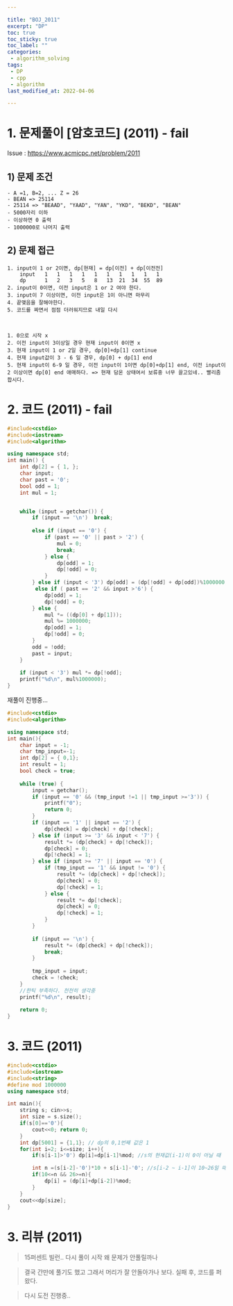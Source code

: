 ```yaml
---

title: "BOJ_2011"  
excerpt: "DP"  
toc: true  
toc_sticky: true  
toc_label: ""  
categories:  
 - algorithm_solving  
tags:  
 - DP  
 - cpp  
 - algorithm
last_modified_at: 2022-04-06

---
```


# 1. 문제풀이 [암호코드] (2011) - fail
Issue : <https://www.acmicpc.net/problem/2011>
## 1) 문제 조건
	- A =1, B=2, ... Z = 26
	- BEAN => 25114
	- 25114 => "BEAAD", "YAAD", "YAN", "YKD", "BEKD", "BEAN" 
	- 5000자리 이하
	- 이상하면 0 출력
	- 1000000로 나머지 출력

## 2)  문제 접근
	1. input이 1 or 2이면, dp[현재] = dp[이전] + dp[이전전]
		input	1	1	1	1	1	1	1	1	1	1	
		dp		1	2	3	5	8	13	21	34	55	89
	2. input이 0이면, 이전 input은 1 or 2 여야 한다.
	3. input이 7 이상이면, 이전 input은 1이 아니면 마무리
	4. 끝맺음을 잘해야한다.
	5. 코드를 짜면서 점점 더러워지므로 내일 다시



	1. 0으로 시작 x
	2. 이전 input이 3이상일 경우 현재 input이 0이면 x
	3. 현재 input이 1 or 2일 경우, dp[0]+dp[1] continue
	4. 현재 input값이 3 - 6 일 경우, dp[0] + dp[1] end
	5. 현재 input이 6-9 일 경우, 이전 input이 1이면 dp[0]+dp[1] end, 이전 input이 2 이상이면 dp[0] end 애매하다. => 현재 담온 상태여서 보류중 너무 끌고있네.. 빨리좀 합시다.

# 2. 코드  (2011) - fail

```cpp
#include<cstdio>
#include<iostream>
#include<algorithm>

using namespace std;
int main() {
	int dp[2] = { 1, };
	char input;
	char past = '0';
	bool odd = 1;
	int mul = 1;


	while (input = getchar()) {
		if (input == '\n') 	break;
		
		else if (input == '0') {
			if (past == '0' || past > '2') {
				mul = 0;
				break;
			} else {
				dp[odd] = 1;
				dp[!odd] = 0;
			}
		} else if (input < '3')	dp[odd] = (dp[!odd] + dp[odd])%1000000;
		 else if ( past == '2' && input >'6') {
			dp[odd] = 1;
			dp[!odd] = 0;
		} else {
			mul *= ((dp[0] + dp[1]));
			mul %= 1000000;
			dp[odd] = 1;
			dp[!odd] = 0;
		}
		odd = !odd;
		past = input;
	}
	
	if (input < '3') mul *= dp[!odd];
	printf("%d\n", mul%1000000);
}

```
재풀이 진행중...
```cpp
#include<cstdio>
#include<algorithm>

using namespace std;
int main(){
	char input = -1;
	char tmp_input=-1;
	int dp[2] = { 0,1};
	int result = 1;
	bool check = true;
	
	while (true) {
		input = getchar();
		if (input == '0' && (tmp_input !=1 || tmp_input >='3')) {
			printf("0");
			return 0;
		} 
		if (input == '1' || input == '2') {
			dp[check] = dp[check] + dp[!check];
		} else if (input >= '3' && input < '7') {
			result *= (dp[check] + dp[!check]);
			dp[check] = 0;
			dp[!check] = 1;
		} else if (input >= '7' || input == '0') {
			if (tmp_input == '1' && input != '0') {
				result *= (dp[check] + dp[!check]);
				dp[check] = 0;
				dp[!check] = 1;
			} else {
				result *= dp[!check];
				dp[check] = 0;
				dp[!check] = 1;
			}
		}
		
		if (input == '\n') {
			result *= (dp[check] + dp[!check]);
			break;
		}
		
		tmp_input = input;
		check = !check;
	}
	//한틱 부족하다. 천천히 생각중
	printf("%d\n", result);
	
	return 0;
}


```
# 3. 코드  (2011)

```cpp
#include<cstdio>
#include<iostream>
#include<string>
#define mod 1000000
using namespace std;

int main(){
	string s; cin>>s;
	int size = s.size();
	if(s[0]=='0'){
		cout<<0; return 0;
	}
	int dp[5001] = {1,1}; // dp의 0,1번째 값은 1
	for(int i=2; i<=size; i++){
		if(s[i-1]>'0') dp[i]=dp[i-1]%mod; //s의 현재값(i-1)이 0이 아닐 때

		int n =(s[i-2]-'0')*10 + s[i-1]-'0'; //s[i-2 ~ i-1]이 10~26일 때
		if(10<=n && 26>=n){
			dp[i] = (dp[i]+dp[i-2])%mod;
		}
	}
	cout<<dp[size];
}

```
# 3. 리뷰 (2011)

>	15퍼센트 빌런..
> 다시 풀이 시작 왜 문제가 안풀릴까나

> 결국 간만에 풀기도 했고 그래서 머리가 잘 안돌아가나 보다. 실패 후, 코드를 퍼왔다.

> 다시 도전 진행중..


